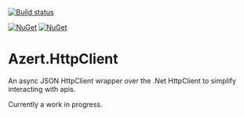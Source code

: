 [![Build status](https://ci.appveyor.com/api/projects/status/e8c6b6ux250c962n?retina=true)](https://ci.appveyor.com/project/Marknumskull/azert-httpclient)

[![NuGet](https://img.shields.io/nuget/dt/Azert.HttpClient.svg)](https://www.nuget.org/packages/Azert.HttpClient/)
[![NuGet](https://img.shields.io/nuget/v/Azert.HttpClient.svg)](https://www.nuget.org/packages/Azert.HttpClient/)

# Azert.HttpClient
An async JSON HttpClient wrapper over the .Net HttpClient to simplify interacting with apis.

Currently a work in progress.
